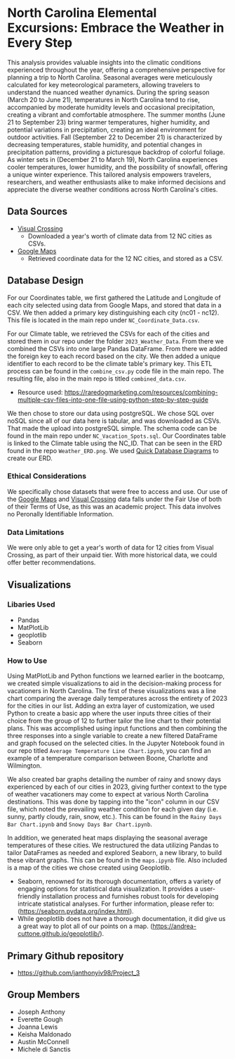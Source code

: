 # North Carolina Elemental Excursions: Embrace the Weather in Every Step

This analysis provides valuable insights into the climatic conditions experienced throughout the year, offering a comprehensive perspective for planning a trip to North Carolina. Seasonal averages were meticulously calculated for key meteorological parameters, allowing travelers to understand the nuanced weather dynamics. During the spring season (March 20 to June 21), temperatures in North Carolina tend to rise, accompanied by moderate humidity levels and occasional precipitation, creating a vibrant and comfortable atmosphere. The summer months (June 21 to September 23) bring warmer temperatures, higher humidity, and potential variations in precipitation, creating an ideal environment for outdoor activities. Fall (September 22 to December 21) is characterized by decreasing temperatures, stable humidity, and potential changes in precipitation patterns, providing a picturesque backdrop of colorful foliage. As winter sets in (December 21 to March 19), North Carolina experiences cooler temperatures, lower humidity, and the possibility of snowfall, offering a unique winter experience. This tailored analysis empowers travelers, researchers, and weather enthusiasts alike to make informed decisions and appreciate the diverse weather conditions across North Carolina's cities.

## Data Sources
* [Visual Crossing](https://www.visualcrossing.com/weather-api)
  * Downloaded a year's worth of climate data from 12 NC cities as CSVs.
* [Google Maps](https://maps.google.com/)
  * Retrieved coordinate data for the 12 NC cities, and stored as a CSV.


## Database Design
For our Coordinates table, we first gathered the Latitude and Longitude of each city selected using data from Google Maps, and stored that data in a CSV. We then added a primary key distinguishing each city (nc01 - nc12). This file is located in the main repo under `NC_Coordinate_Data.csv`.

For our Climate table, we retrieved the CSVs for each of the cities and stored them in our repo under the folder `2023_Weather_Data`. From there we combined the CSVs into one large Pandas DataFrame. From there we added the foreign key to each record based on the city. We then added a unique identifier to each record to be the climate table's primary key. This ETL process can be found in the `combine_csv.py` code file in the main repo. The resulting file, also in the main repo is titled `combined_data.csv`.
 * Resource used: https://raredogmarketing.com/resources/combining-multiple-csv-files-into-one-file-using-python-step-by-step-guide

We then chose to store our data using postgreSQL. We chose SQL over noSQL since all of our data here is tabular, and was downloaded as CSVs. That made the upload into postgreSQL simple. The schema code can be found in the main repo under `NC_Vacation_Spots.sql`. Our Coordinates table is linked to the Climate table using the NC_ID. That can be seen in the ERD found in the repo `Weather_ERD.png`. We used [Quick Database Diagrams](https://www.quickdatabasediagrams.com/) to create our ERD.

### Ethical Considerations
We specifically chose datasets that were free to access and use. Our use of the [Google Maps](https://about.google/brand-resource-center/products-and-services/geo-guidelines/#:~:text=Google%20Earth%20or%20Earth%20Studio%20can%20be%20used%20for%20purposes,any%20commercial%20or%20promotional%20purposes.) and [Visual Crossing](https://www.visualcrossing.com/weather-services-terms) data falls under the Fair Use of both of their Terms of Use, as this was an academic project. This data involves no Peronally Identifiable Information.

### Data Limitations
We were only able to get a year's worth of data for 12 cities from Visual Crossing, as part of their unpaid tier. With more historical data, we could offer better recommendations.

## Visualizations

### Libaries Used
* Pandas
* MatPlotLib
* geoplotlib
* Seaborn

### How to Use
Using MatPlotLib and Python functions we learned earlier in the bootcamp, we created simple visualizations to aid in the decision-making process for vacationers in North Carolina. The first of these visualizations was a line chart comparing the average daily temperatures across the entirety of 2023 for the cities in our list. Adding an extra layer of customization, we used Python to create a basic app where the user inputs three cities of their choice from the group of 12 to further tailor the line chart to their potential plans. This was accomplished using input functions and then combining the three responses into a single variable to create a new filtered DataFrame and graph focused on the selected cities. In the Jupyter Notebook found in our repo titled `Average Temperature Line Chart.ipynb`, you can find an example of a temperature comparison between Boone, Charlotte and Wilmington.

We also created bar graphs detailing the number of rainy and snowy days experienced by each of our cities in 2023, giving further context to the type of weather vacationers may come to expect at various North Carolina destinations. This was done by tapping into the "icon" column in our CSV file, which noted the prevailing weather condition for each given day (i.e. sunny, partly cloudy, rain, snow, etc.). This can be found in the `Rainy Days Bar Chart.ipynb` and `Snowy Days Bar Chart.ipynb`.

In addition, we generated heat maps displaying the seasonal average temperatures of these cities. We restructured the data utilizing Pandas to tailor DataFrames as needed and explored Seaborn, a new library, to build these vibrant graphs. This can be found in the `maps.ipynb` file. Also included is a map of the cities we chose created using Geoplotlib.
* ​Seaborn, renowned for its thorough documentation, offers a variety of engaging options for statistical data visualization. It provides a user-friendly installation process and furnishes robust tools for developing intricate statistical analyses. For further information, please refer to: (https://seaborn.pydata.org/index.html).
* While geoplotlib does not have a thorough documentation, it did give us a great way to plot all of our points on a map. (https://andrea-cuttone.github.io/geoplotlib/).

## Primary Github repository
* https://github.com/janthonyiv98/Project_3

## Group Members
* Joseph Anthony
* Everette Gough
* Joanna Lewis
* Keisha Maldonado
* Austin McConnell
* Michele di Sanctis

